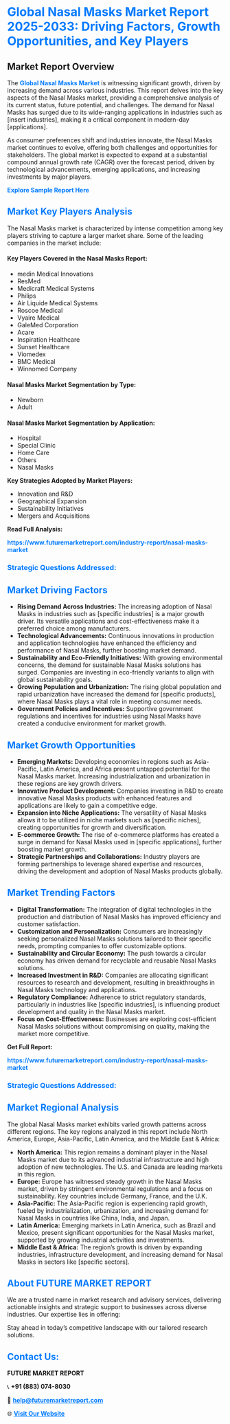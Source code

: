 <h1 style="color: #007BFF;">Global Nasal Masks Market Report 2025-2033: Driving Factors, Growth Opportunities, and Key Players</h1>

<section id="overview">
<h2>Market Report Overview</h2>
<p>The <a href="https://www.futuremarketreport.com/industry-report/nasal-masks-market" style="color: #007BFF; text-decoration: none;"><strong>Global Nasal Masks Market</strong></a> is witnessing significant growth, driven by increasing demand across various industries. This report delves into the key aspects of the Nasal Masks market, providing a comprehensive analysis of its current status, future potential, and challenges. The demand for Nasal Masks has surged due to its wide-ranging applications in industries such as [insert industries], making it a critical component in modern-day [applications].</p>
<p>As consumer preferences shift and industries innovate, the Nasal Masks market continues to evolve, offering both challenges and opportunities for stakeholders. The global market is expected to expand at a substantial compound annual growth rate (CAGR) over the forecast period, driven by technological advancements, emerging applications, and increasing investments by major players.</p>
</section>

<section id="overview">
<p><a href="https://www.futuremarketreport.com/request-sample/reportId=124081" style="color: #007BFF; text-decoration: none;"><strong>Explore Sample Report Here</strong></a></p>
</section>

<section id="key-players">
<h2 style="color: #007BFF;">Market Key Players Analysis</h2>
<p>The Nasal Masks market is characterized by intense competition among key players striving to capture a larger market share. Some of the leading companies in the market include:</p>
<h4>Key Players Covered in the Nasal Masks Report:</h4>
<ul><li>medin Medical Innovations</li><li>ResMed</li><li>Medicraft Medical Systems</li><li>Philips</li><li>Air Liquide Medical Systems</li><li>Roscoe Medical</li><li>Vyaire Medical</li><li>GaleMed Corporation</li><li>Acare</li><li>Inspiration Healthcare</li><li>Sunset Healthcare</li><li>Viomedex</li><li>BMC Medical</li><li>Winnomed Company</li></ul>
<h4>Nasal Masks Market Segmentation by Type:</h4>
<ul><li>Newborn</li><li>Adult</li></ul>

<h4>Nasal Masks Market Segmentation by Application:</h4>
<ul><li>Hospital</li><li>Special Clinic</li><li>Home Care</li><li>Others</li><li>Nasal Masks</li></ul>
<p><strong>Key Strategies Adopted by Market Players:</strong></p>
<ul>
<li>Innovation and R&D</li>
<li>Geographical Expansion</li>
<li>Sustainability Initiatives</li>
<li>Mergers and Acquisitions</li>
</ul>
</section>

<section>
<p><strong>Read Full Analysis: </strong></p><a href="https://www.futuremarketreport.com/industry-report/nasal-masks-market" style="color: #007BFF; text-decoration: none;"><strong>https://www.futuremarketreport.com/industry-report/nasal-masks-market</strong></a>
<h3 style="color: #007BFF;">Strategic Questions Addressed:</h3>
</section>

<section id="driving-factors">
<h2 style="color: #007BFF;">Market Driving Factors</h2>
<ul>
<li><strong>Rising Demand Across Industries:</strong> The increasing adoption of Nasal Masks in industries such as [specific industries] is a major growth driver. Its versatile applications and cost-effectiveness make it a preferred choice among manufacturers.</li>
<li><strong>Technological Advancements:</strong> Continuous innovations in production and application technologies have enhanced the efficiency and performance of Nasal Masks, further boosting market demand.</li>
<li><strong>Sustainability and Eco-Friendly Initiatives:</strong> With growing environmental concerns, the demand for sustainable Nasal Masks solutions has surged. Companies are investing in eco-friendly variants to align with global sustainability goals.</li>
<li><strong>Growing Population and Urbanization:</strong> The rising global population and rapid urbanization have increased the demand for [specific products], where Nasal Masks plays a vital role in meeting consumer needs.</li>
<li><strong>Government Policies and Incentives:</strong> Supportive government regulations and incentives for industries using Nasal Masks have created a conducive environment for market growth.</li>
</ul>
</section>

<section id="growth-opportunities">
<h2 style="color: #007BFF;">Market Growth Opportunities</h2>
<ul>
<li><strong>Emerging Markets:</strong> Developing economies in regions such as Asia-Pacific, Latin America, and Africa present untapped potential for the Nasal Masks market. Increasing industrialization and urbanization in these regions are key growth drivers.</li>
<li><strong>Innovative Product Development:</strong> Companies investing in R&D to create innovative Nasal Masks products with enhanced features and applications are likely to gain a competitive edge.</li>
<li><strong>Expansion into Niche Applications:</strong> The versatility of Nasal Masks allows it to be utilized in niche markets such as [specific niches], creating opportunities for growth and diversification.</li>
<li><strong>E-commerce Growth:</strong> The rise of e-commerce platforms has created a surge in demand for Nasal Masks used in [specific applications], further boosting market growth.</li>
<li><strong>Strategic Partnerships and Collaborations:</strong> Industry players are forming partnerships to leverage shared expertise and resources, driving the development and adoption of Nasal Masks products globally.</li>
</ul>
</section>

<section id="trending-factors">
<h2 style="color: #007BFF;">Market Trending Factors</h2>
<ul>
<li><strong>Digital Transformation:</strong> The integration of digital technologies in the production and distribution of Nasal Masks has improved efficiency and customer satisfaction.</li>
<li><strong>Customization and Personalization:</strong> Consumers are increasingly seeking personalized Nasal Masks solutions tailored to their specific needs, prompting companies to offer customizable options.</li>
<li><strong>Sustainability and Circular Economy:</strong> The push towards a circular economy has driven demand for recyclable and reusable Nasal Masks solutions.</li>
<li><strong>Increased Investment in R&D:</strong> Companies are allocating significant resources to research and development, resulting in breakthroughs in Nasal Masks technology and applications.</li>
<li><strong>Regulatory Compliance:</strong> Adherence to strict regulatory standards, particularly in industries like [specific industries], is influencing product development and quality in the Nasal Masks market.</li>
<li><strong>Focus on Cost-Effectiveness:</strong> Businesses are exploring cost-efficient Nasal Masks solutions without compromising on quality, making the market more competitive.</li>
</ul>
</section>

<section>
<p><strong>Get Full Report: </strong></p><a href="https://www.futuremarketreport.com/industry-report/nasal-masks-market" style="color: #007BFF; text-decoration: none;"><strong>https://www.futuremarketreport.com/industry-report/nasal-masks-market</strong></a>
<h3 style="color: #007BFF;">Strategic Questions Addressed:</h3>
</section>


<section id="regional-analysis">
<h2 style="color: #007BFF;">Market Regional Analysis</h2>
<p>The global Nasal Masks market exhibits varied growth patterns across different regions. The key regions analyzed in this report include North America, Europe, Asia-Pacific, Latin America, and the Middle East & Africa:</p>
<ul>
<li><strong>North America:</strong> This region remains a dominant player in the Nasal Masks market due to its advanced industrial infrastructure and high adoption of new technologies. The U.S. and Canada are leading markets in this region.</li>
<li><strong>Europe:</strong> Europe has witnessed steady growth in the Nasal Masks market, driven by stringent environmental regulations and a focus on sustainability. Key countries include Germany, France, and the U.K.</li>
<li><strong>Asia-Pacific:</strong> The Asia-Pacific region is experiencing rapid growth, fueled by industrialization, urbanization, and increasing demand for Nasal Masks in countries like China, India, and Japan.</li>
<li><strong>Latin America:</strong> Emerging markets in Latin America, such as Brazil and Mexico, present significant opportunities for the Nasal Masks market, supported by growing industrial activities and investments.</li>
<li><strong>Middle East & Africa:</strong> The region’s growth is driven by expanding industries, infrastructure development, and increasing demand for Nasal Masks in sectors like [specific sectors].</li>
</ul>
</section>

<footer>
<h2 style="color: #007BFF;">About FUTURE MARKET REPORT</h2>
<p>We are a trusted name in market research and advisory services, delivering actionable insights and strategic support to businesses across diverse industries. Our expertise lies in offering:</p>

<p>Stay ahead in today’s competitive landscape with our tailored research solutions.</p>

<h2 style="color: #007BFF;">Contact Us:</h2>
<p><strong>FUTURE MARKET REPORT</strong></p>
<p>📞 <strong>+91 (883) 074-8030</strong></p>
<p>📧 <strong><a href="mailto:help@futuremarketreport.com" style="color: #007BFF;">help@futuremarketreport.com</a></strong></p>
<p>🌐 <strong><a href="https://www.futuremarketreport.com/" style="color: #007BFF;">Visit Our Website</a></strong></p>
</footer>